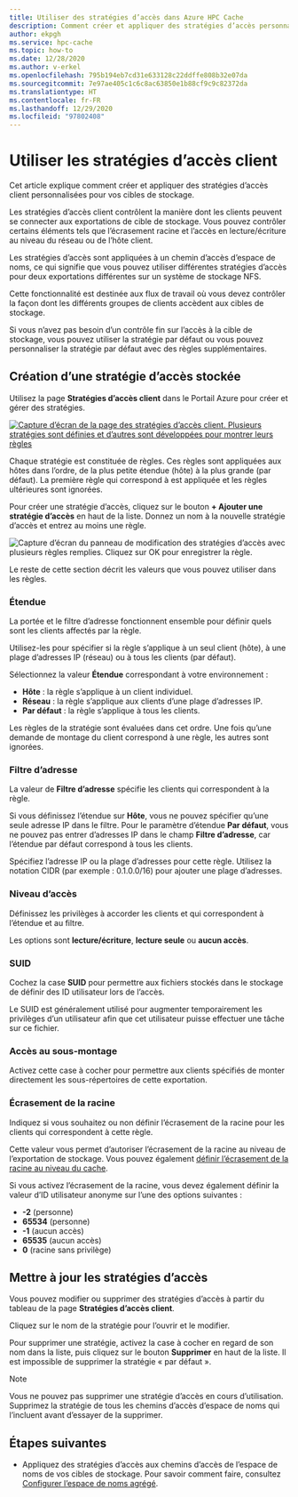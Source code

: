```yaml
---
title: Utiliser des stratégies d’accès dans Azure HPC Cache
description: Comment créer et appliquer des stratégies d’accès personnalisées pour limiter l’accès client aux cibles de stockage dans Azure HPC Cache
author: ekpgh
ms.service: hpc-cache
ms.topic: how-to
ms.date: 12/28/2020
ms.author: v-erkel
ms.openlocfilehash: 795b194eb7cd31e633128c22ddffe808b32e07da
ms.sourcegitcommit: 7e97ae405c1c6c8ac63850e1b88cf9c9c82372da
ms.translationtype: HT
ms.contentlocale: fr-FR
ms.lasthandoff: 12/29/2020
ms.locfileid: "97802408"
---
```

# <a name="use-client-access-policies"></a>Utiliser les stratégies d’accès client

Cet article explique comment créer et appliquer des stratégies d’accès client personnalisées pour vos cibles de stockage.

Les stratégies d’accès client contrôlent la manière dont les clients peuvent se connecter aux exportations de cible de stockage. Vous pouvez contrôler certains éléments tels que l’écrasement racine et l’accès en lecture/écriture au niveau du réseau ou de l’hôte client.

Les stratégies d’accès sont appliquées à un chemin d’accès d’espace de noms, ce qui signifie que vous pouvez utiliser différentes stratégies d’accès pour deux exportations différentes sur un système de stockage NFS.

Cette fonctionnalité est destinée aux flux de travail où vous devez contrôler la façon dont les différents groupes de clients accèdent aux cibles de stockage.

Si vous n’avez pas besoin d’un contrôle fin sur l’accès à la cible de stockage, vous pouvez utiliser la stratégie par défaut ou vous pouvez personnaliser la stratégie par défaut avec des règles supplémentaires.

## <a name="create-a-client-access-policy"></a>Création d’une stratégie d’accès stockée

Utilisez la page **Stratégies d’accès client** dans le Portail Azure pour créer et gérer des stratégies. <!-- is there AZ CLI for this? -->

[![Capture d’écran de la page des stratégies d’accès client. Plusieurs stratégies sont définies et d’autres sont développées pour montrer leurs règles](media/policies-overview.png)](media/policies-overview.png#lightbox)

Chaque stratégie est constituée de règles. Ces règles sont appliquées aux hôtes dans l’ordre, de la plus petite étendue (hôte) à la plus grande (par défaut). La première règle qui correspond à est appliquée et les règles ultérieures sont ignorées.

Pour créer une stratégie d’accès, cliquez sur le bouton **+ Ajouter une stratégie d’accès** en haut de la liste. Donnez un nom à la nouvelle stratégie d’accès et entrez au moins une règle.

![Capture d’écran du panneau de modification des stratégies d’accès avec plusieurs règles remplies. Cliquez sur OK pour enregistrer la règle.](media/add-policy.png)

Le reste de cette section décrit les valeurs que vous pouvez utiliser dans les règles.

### <a name="scope"></a>Étendue

La portée et le filtre d’adresse fonctionnent ensemble pour définir quels sont les clients affectés par la règle.

Utilisez-les pour spécifier si la règle s’applique à un seul client (hôte), à une plage d’adresses IP (réseau) ou à tous les clients (par défaut).

Sélectionnez la valeur **Étendue** correspondant à votre environnement :

* **Hôte** : la règle s’applique à un client individuel.
* **Réseau** : la règle s’applique aux clients d’une plage d’adresses IP.
* **Par défaut** : la règle s’applique à tous les clients.

Les règles de la stratégie sont évaluées dans cet ordre. Une fois qu’une demande de montage du client correspond à une règle, les autres sont ignorées.

### <a name="address-filter"></a>Filtre d’adresse

La valeur de **Filtre d’adresse** spécifie les clients qui correspondent à la règle.

Si vous définissez l’étendue sur **Hôte**, vous ne pouvez spécifier qu’une seule adresse IP dans le filtre. Pour le paramètre d’étendue **Par défaut**, vous ne pouvez pas entrer d’adresses IP dans le champ **Filtre d’adresse**, car l’étendue par défaut correspond à tous les clients.

Spécifiez l’adresse IP ou la plage d’adresses pour cette règle. Utilisez la notation CIDR (par exemple : 0.1.0.0/16) pour ajouter une plage d’adresses.

### <a name="access-level"></a>Niveau d’accès

Définissez les privilèges à accorder les clients et qui correspondent à l’étendue et au filtre.

Les options sont **lecture/écriture**, **lecture seule** ou **aucun accès**.

### <a name="suid"></a>SUID

Cochez la case **SUID** pour permettre aux fichiers stockés dans le stockage de définir des ID utilisateur lors de l’accès.

Le SUID est généralement utilisé pour augmenter temporairement les privilèges d’un utilisateur afin que cet utilisateur puisse effectuer une tâche sur ce fichier.

### <a name="submount-access"></a>Accès au sous-montage

Activez cette case à cocher pour permettre aux clients spécifiés de monter directement les sous-répertoires de cette exportation.

### <a name="root-squash"></a>Écrasement de la racine

Indiquez si vous souhaitez ou non définir l’écrasement de la racine pour les clients qui correspondent à cette règle.

Cette valeur vous permet d’autoriser l’écrasement de la racine au niveau de l’exportation de stockage. Vous pouvez également [définir l’écrasement de la racine au niveau du cache](configuration.md#configure-root-squash).

Si vous activez l’écrasement de la racine, vous devez également définir la valeur d’ID utilisateur anonyme sur l’une des options suivantes :

* **-2** (personne)
* **65534** (personne)
* **-1** (aucun accès)
* **65535** (aucun accès)
* **0** (racine sans privilège)

## <a name="update-access-policies"></a>Mettre à jour les stratégies d’accès

Vous pouvez modifier ou supprimer des stratégies d’accès à partir du tableau de la page **Stratégies d’accès client**.

Cliquez sur le nom de la stratégie pour l’ouvrir et le modifier.

Pour supprimer une stratégie, activez la case à cocher en regard de son nom dans la liste, puis cliquez sur le bouton **Supprimer** en haut de la liste. Il est impossible de supprimer la stratégie « par défaut ».

> [!NOTE]
> Vous ne pouvez pas supprimer une stratégie d’accès en cours d’utilisation. Supprimez la stratégie de tous les chemins d’accès d’espace de noms qui l’incluent avant d’essayer de la supprimer.

## <a name="next-steps"></a>Étapes suivantes

* Appliquez des stratégies d’accès aux chemins d’accès de l’espace de noms de vos cibles de stockage. Pour savoir comment faire, consultez [Configurer l’espace de noms agrégé](add-namespace-paths.md).
